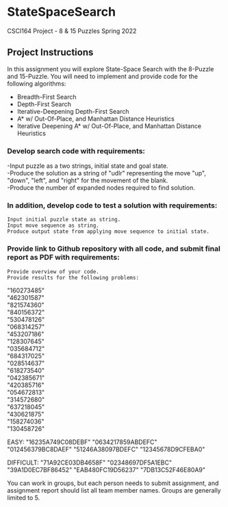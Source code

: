 # StateSpaceSearch
CSCI164 Project - 8 &amp; 15 Puzzles
Spring 2022

## Project Instructions
In this assignment you will explore State-Space Search with the 8-Puzzle and 15-Puzzle.  You will need to implement and provide code for the following algorithms:

- Breadth-First Search    
- Depth-First Search    
- Iterative-Deepening Depth-First Search    
- A* w/ Out-Of-Place, and Manhattan Distance Heuristics    
- Iterative Deepening A* w/ Out-Of-Place, and Manhattan Distance Heuristics    

### Develop search code with requirements:

-Input puzzle as a two strings, initial state and goal state.    
-Produce the solution as a string of "udlr" representing the move "up", "down", "left", and "right" for the movement of the blank.    
-Produce the number of expanded nodes required to find solution.    

### In addition, develop code to test a solution with requirements:

    Input initial puzzle state as string.
    Input move sequence as string.
    Produce output state from applying move sequence to initial state.

### Provide link to Github repository with all code, and submit final report as PDF with requirements:

    Provide overview of your code.
    Provide results for the following problems:

"160273485"    
"462301587"    
"821574360"    
"840156372"    
"530478126"    
"068314257"    
"453207186"    
"128307645"    
"035684712"    
"684317025"    
"028514637"    
"618273540"    
"042385671"    
"420385716"    
"054672813"    
"314572680"    
"637218045"    
"430621875"    
"158274036"    
"130458726"   


EASY:
"16235A749C08DEBF" 
"0634217859ABDEFC" 
"012456379BC8DAEF" 
"51246A38097BDEFC" 
"12345678D9CFEBA0"

DIFFICULT:
"71A92CE03DB4658F" 
"02348697DF5A1EBC" 
"39A1D0EC7BF86452" 
"EAB480FC19D56237" 
"7DB13C52F46E80A9"

You can work in groups, but each person needs to submit assignment, and assignment report should list all team member names.  Groups are generally limited to 5.
